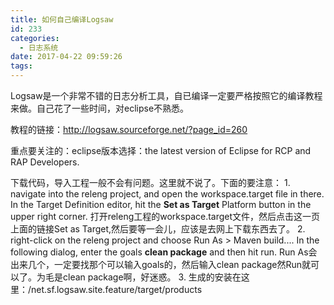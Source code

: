 ```yaml
---
title: 如何自己编译Logsaw
id: 233
categories:
  - 日志系统
date: 2017-04-22 09:59:26
tags:
---
```


Logsaw是一个非常不错的日志分析工具，自已编译一定要严格按照它的编译教程来做。自己花了一些时间，对eclipse不熟悉。

教程的链接：http://logsaw.sourceforge.net/?page_id=260

重点要关注的：eclipse版本选择：the latest version of Eclipse for RCP and RAP Developers.

下载代码，导入工程一般不会有问题。这里就不说了。下面的要注意：
1\. navigate into the releng project, and open the workspace.target file in there. In the Target Definition editor, hit the **Set as Target** Platform button in the upper right corner. 打开releng工程的workspace.target文件，然后点击这一页上面的链接Set as Target,然后要等一会儿，应该是去网上下载东西去了。
2\. right-click on the releng project and choose Run As > Maven build.... In the following dialog, enter the goals **clean package** and then hit run. Run As会出来几个，一定要找那个可以输入goals的，然后输入clean package然Run就可以了。为毛是clean package啊，好迷惑。
3\. 生成的安装在这里：/net.sf.logsaw.site.feature/target/products